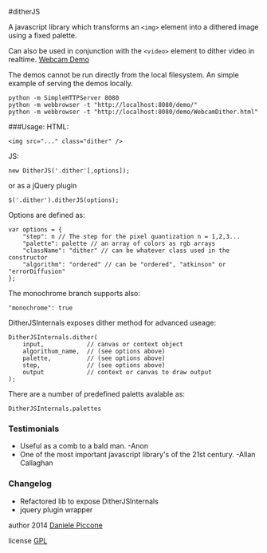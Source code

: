#ditherJS

A javascript library which transforms an `<img>` element 
into a dithered image using a fixed palette.

Can also be used in conjunction with the `<video>` element to dither video in realtime. [Webcam Demo](demos/WebcamDither.html "Webcam Dithering")

The demos cannot be run directly from the local filesystem. An simple example of serving the demos locally.

    python -m SimpleHTTPServer 8080
    python -m webbrowser -t "http://localhost:8080/demo/"
    python -m webbrowser -t "http://localhost:8080/demo/WebcamDither.html"


###Usage:
HTML:

    <img src="..." class="dither" />

JS:

    new DitherJS('.dither'[,options]);

or as a jQuery plugin

    $('.dither').ditherJS(options);


Options are defined as:

    var options = {
        "step": n // The step for the pixel quantization n = 1,2,3...
        "palette": palette // an array of colors as rgb arrays
        "className": "dither" // can be whatever class used in the constructor
        "algorithm": "ordered" // can be "ordered", "atkinson" or "errorDiffusion"
    };


The monochrome branch supports also:

    "monochrome": true

DitherJSInternals exposes dither method for advanced useage:

    DitherJSInternals.dither(
        input,            // canvas or context object
        algorithum_name,  // (see options above)
        palette,          // (see options above)
        step,             // (see options above)
        output            // context or canvas to draw output
    );

There are a number of predefined paletts avalable as:

    DitherJSInternals.palettes


### Testimonials

* Useful as a comb to a bald man. -Anon
* One of the most important javascript library's of the 21st century. -Allan Callaghan

### Changelog

- Refactored lib to expose DitherJSInternals
- jquery plugin wrapper

author 2014 [Daniele Piccone](http://www.danielepiccone.com)

license [GPL](https://gnu.org/licenses/gpl.html)
